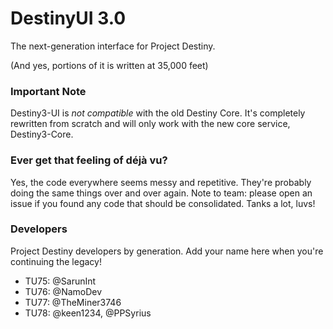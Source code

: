 # DestinyUI 3.0

The next-generation interface for Project Destiny.

(And yes, portions of it is written at 35,000 feet)

### Important Note
Destiny3-UI is *not compatible* with the old Destiny Core. It's completely rewritten from scratch and will only work with the new core service, Destiny3-Core.

### Ever get that feeling of déjà vu?
Yes, the code everywhere seems messy and repetitive. They're probably doing the same things over and over again.
Note to team: please open an issue if you found any code that should be consolidated. Tanks a lot, luvs!

### Developers
Project Destiny developers by generation. Add your name here when you're continuing the legacy!
* TU75: @SarunInt
* TU76: @NamoDev
* TU77: @TheMiner3746
* TU78: @keen1234, @PPSyrius
